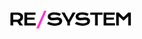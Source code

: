 <p align="center">
<img style="border-radius: 100px;" src="https://github.com/resystem/.github/blob/master/assets/brand/full-logo.png" width="200" alt="Re/System">
</p>